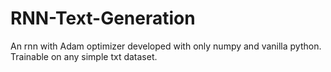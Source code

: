 # RNN-Text-Generation
An rnn with Adam optimizer developed with only numpy and vanilla python.  Trainable on any simple txt dataset.
